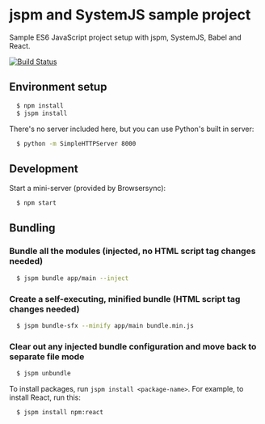 # jspm and SystemJS sample project 
 
Sample ES6 JavaScript project setup with jspm, SystemJS, Babel and React.

[![Build Status](https://travis-ci.org/akikoo/systemjs-jspm-boilerplate.svg?branch=master)](https://travis-ci.org/akikoo/systemjs-jspm-boilerplate)

## Environment setup 

```sh
  $ npm install
  $ jspm install
```

There's no server included here, but you can use Python's built in server: 
  
```sh
  $ python -m SimpleHTTPServer 8000
```

## Development

Start a mini-server (provided by Browsersync):

```sh
  $ npm start
```

## Bundling 

### Bundle all the modules (injected, no HTML script tag changes needed)

```sh
  $ jspm bundle app/main --inject
```

### Create a self-executing, minified bundle (HTML script tag changes needed)
 
```sh
  $ jspm bundle-sfx --minify app/main bundle.min.js
```

### Clear out any injected bundle configuration and move back to separate file mode

```sh
  $ jspm unbundle
```

To install packages, run `jspm install <package-name>`. For example, to install React, run this:

```sh
  $ jspm install npm:react
```